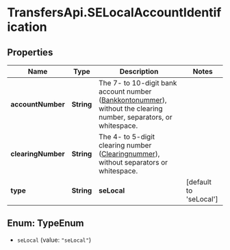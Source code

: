 # TransfersApi.SELocalAccountIdentification

## Properties

Name | Type | Description | Notes
------------ | ------------- | ------------- | -------------
**accountNumber** | **String** | The 7- to 10-digit bank account number ([Bankkontonummer](https://sv.wikipedia.org/wiki/Bankkonto)), without the clearing number, separators, or whitespace. | 
**clearingNumber** | **String** | The 4- to 5-digit clearing number ([Clearingnummer](https://sv.wikipedia.org/wiki/Clearingnummer)), without separators or whitespace. | 
**type** | **String** | **seLocal** | [default to &#39;seLocal&#39;]



## Enum: TypeEnum


* `seLocal` (value: `"seLocal"`)




